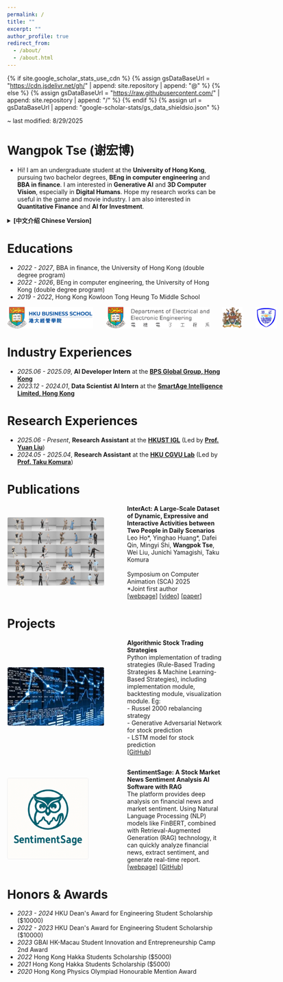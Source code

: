 ```yaml
---
permalink: /
title: ""
excerpt: ""
author_profile: true
redirect_from: 
  - /about/
  - /about.html
---
```


{% if site.google_scholar_stats_use_cdn %}
{% assign gsDataBaseUrl = "https://cdn.jsdelivr.net/gh/" | append: site.repository | append: "@" %}
{% else %}
{% assign gsDataBaseUrl = "https://raw.githubusercontent.com/" | append: site.repository | append: "/" %}
{% endif %}
{% assign url = gsDataBaseUrl | append: "google-scholar-stats/gs_data_shieldsio.json" %}

<span class='anchor' id='about-me'></span>

~ last modified: 8/29/2025

# Wangpok Tse (谢宏博)
- Hi! I am an undergraduate student at the **University of Hong Kong**, pursuing two bachelor degrees, **BEng in computer engineering** and **BBA in finance**. I am interested in **Generative AI** and **3D Computer Vision**, especially in **Digital Humans**. Hope my research works can be useful in the game and movie industry. I am also interested in **Quantitative Finance** and **AI for Investment**.

<details>
<summary><strong>[中文介绍 Chinese Version]</strong></summary>
<div style="margin-top: 15px; padding-left: 20px; border-left: 3px solid #eee;">
<p>你好！我是香港大学的本科生，正在攻读计算机工程工学学士和金融工商管理学士双学位。我对生成式人工智能和3D计算机视觉领域，特别是数字人技术有浓厚兴趣。希望我的研究工作能够对游戏和电影产业有所贡献。此外，我也对量化金融和人工智能在投资领域中的应用感兴趣。欢迎交流和关注我的小红书账号：JerryTsee</p>
</div>
</details>

# Educations
- *2022 - 2027*, BBA in finance, the University of Hong Kong (double degree program)
- *2022 - 2026*, BEng in computer engineering, the University of Hong Kong (double degree program)
- *2019 - 2022*, Hong Kong Kowloon Tong Heung To Middle School

<div style="display: flex; justify-content: flex-start; gap: 30px; margin-top: 15px; margin-bottom: 10px;">
  <img src="/images/bs.png" alt="HKU Logo" style="height: 50px; object-fit: contain;">
  <img src="/images/eee.png" alt="HKU Logo" style="height: 50px; object-fit: contain;">
  <img src="/images/hku.jpg" alt="HKU Logo" style="height: 50px; object-fit: contain;">
  <img src="/images/heungto.png" alt="Heung To Middle School Logo" style="height: 50px; object-fit: contain;">
</div>

# Industry Experiences
- *2025.06 - 2025.09*, **AI Developer Intern** at the [**BPS Global Group, Hong Kong**](https://bps-group.net/en/)
- *2023.12 - 2024.01*, **Data Scientist AI Intern** at the [**SmartAge Intelligence Limited, Hong Kong**](https://smart-age.net/eng/)

# Research Experiences
- *2025.06 - Present*, **Research Assistant** at the [**HKUST IGL**](https://github.com/IGL-HKUST) (Led by [**Prof. Yuan Liu**](https://liuyuan-pal.github.io/))
- *2024.05 - 2025.04*, **Research Assistant** at the [**HKU CGVU Lab**](https://hku-cg.github.io/) (Led by [**Prof. Taku Komura**](https://i.cs.hku.hk/~taku/))


# Publications

<div style="display: flex; align-items: center; margin-bottom: 30px;">
  <div style="flex: 0.5; margin-right: 30px; min-width: 250px;">
    <img src="/images/interact.jpg" alt="InterAct Dataset" style="width: 90%; border: 1px solid #eee; border-radius: 4px;">
  </div>
  <div style="flex: 2;">
    <strong>InterAct: A Large-Scale Dataset of Dynamic, Expressive and Interactive Activities between Two People in Daily Scenarios</strong><br>
    Leo Ho*, Yinghao Huang*, Dafei Qin, Mingyi Shi, <strong>Wangpok Tse</strong>, Wei Liu, Junichi Yamagishi, Taku Komura<br>
    <br>
    Symposium on Computer Animation (SCA) 2025<br>
    *Joint first author<br>
    [<a href="https://hku-cg.github.io/interact/">webpage</a>] [<a href="https://www.youtube.com/watch?v=CYY6ghLdXJY">video</a>] [<a href="https://dl.acm.org/doi/10.1145/3747871">paper</a>]
  </div>
</div>


# Projects

<div style="display: flex; align-items: center; margin-bottom: 30px;">
  <div style="flex: 0.5; margin-right: 30px; min-width: 250px;">
    <img src="/images/stock.jpeg" alt="Qfin" style="width: 90%; border: 1px solid #eee; border-radius: 4px;">
  </div>
  <div style="flex: 2;">
    <strong>Algorithmic Stock Trading Strategies</strong><br>
    Python implementation of trading strategies (Rule-Based Trading Strategies & Machine Learning-Based Strategies), including implementation module, backtesting module, visualization module. Eg:<br>
    - Russel 2000 rebalancing strategy <br>
    - Generative Adversarial Network for stock prediction <br>
    - LSTM model for stock prediction <br>
    [<a href="https://github.com/JerryTseee/Quantitative_Finance_Trading_Strategies.git">GitHub</a>]
  </div>
</div>

<div style="display: flex; align-items: center; margin-bottom: 30px;">
  <div style="flex: 0.5; margin-right: 30px; min-width: 250px;">
    <img src="/images/logo.png" alt="Qfin" style="width: 75%; height: auto; border: 1px solid #eee; border-radius: 4px;">
  </div>
  <div style="flex: 2;">
    <strong>SentimentSage: A Stock Market News Sentiment Analysis AI Software with RAG</strong><br>
    The platform provides deep analysis on financial news and market sentiment. Using Natural Language Processing (NLP) models like FinBERT, combined with Retrieval-Augmented Generation (RAG) technology, it can quickly analyze financial news, extract sentiment, and generate real-time report. <br>
    [<a href="https://sentimentsage-marketnewssentimentanalysiswithrag-nrgktn4pk5dvw.streamlit.app/">webpage</a>] [<a href="https://github.com/JerryTseee/SentimentSage-market_news_sentiment_analysis_with_RAG.git">GitHub</a>]
  </div>
</div>

# Honors & Awards
- *2023 - 2024* HKU Dean's Award for Engineering Student Scholarship ($10000)
- *2022 - 2023* HKU Dean's Award for Engineering Student Scholarship ($10000)
- *2023* GBAI HK-Macau Student Innovation and Entrepreneurship Camp 2nd Award
- *2022* Hong Kong Hakka Students Scholarship ($5000)
- *2021* Hong Kong Hakka Students Scholarship ($5000)
- *2020* Hong Kong Physics Olympiad Honourable Mention Award
